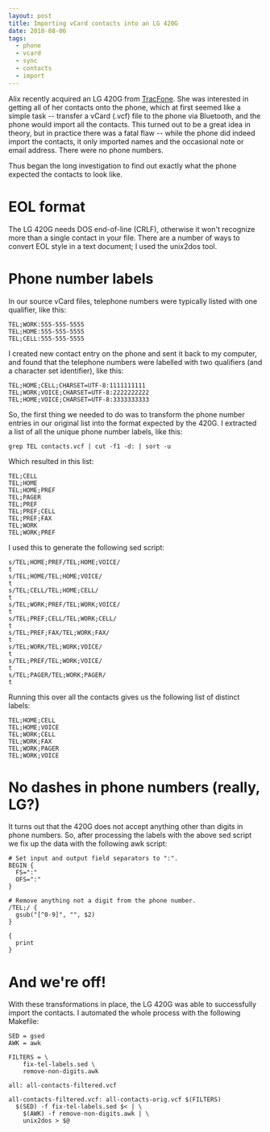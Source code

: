 ```yaml
---
layout: post
title: Importing vCard contacts into an LG 420G
date: 2010-08-06
tags:
  - phone
  - vcard
  - sync
  - contacts
  - import
---
```


Alix recently acquired an LG 420G from [TracFone][1]. She was interested in getting all of her contacts onto the phone, which at first seemed like a simple task -- transfer a vCard (.vcf) file to the phone via Bluetooth, and the phone would import all the contacts. This turned out to be a great idea in theory, but in practice there was a fatal flaw -- while the phone did indeed import the contacts, it only imported names and the occasional note or email address. There were no phone numbers.

Thus began the long investigation to find out exactly what the phone expected the contacts to look like.

# EOL format

The LG 420G needs DOS end-of-line (CRLF), otherwise it won't recognize more than a single contact in your file. There are a number of ways to convert EOL style in a text document; I used the unix2dos tool.

# Phone number labels

In our source vCard files, telephone numbers were typically listed with one qualifier, like this:
    
    
    TEL;WORK:555-555-5555
    TEL;HOME:555-555-5555
    TEL;CELL:555-555-5555
    

I created new contact entry on the phone and sent it back to my computer, and found that the telephone numbers were labelled with two qualifiers (and a character set identifier), like this:
    
    
    TEL;HOME;CELL;CHARSET=UTF-8:1111111111
    TEL;WORK;VOICE;CHARSET=UTF-8:2222222222
    TEL;HOME;VOICE;CHARSET=UTF-8:3333333333
    

So, the first thing we needed to do was to transform the phone number entries in our original list into the format expected by the 420G. I extracted a list of all the unique phone number labels, like this:
    
    
    grep TEL contacts.vcf | cut -f1 -d: | sort -u
    

Which resulted in this list:
    
    
    TEL;CELL
    TEL;HOME
    TEL;HOME;PREF
    TEL;PAGER
    TEL;PREF
    TEL;PREF;CELL
    TEL;PREF;FAX
    TEL;WORK
    TEL;WORK;PREF
    

I used this to generate the following sed script:
    
    
    s/TEL;HOME;PREF/TEL;HOME;VOICE/
    t
    s/TEL;HOME/TEL;HOME;VOICE/
    t
    s/TEL;CELL/TEL;HOME;CELL/
    t
    s/TEL;WORK;PREF/TEL;WORK;VOICE/
    t
    s/TEL;PREF;CELL/TEL;WORK;CELL/
    t
    s/TEL;PREF;FAX/TEL;WORK;FAX/
    t
    s/TEL;WORK/TEL;WORK;VOICE/
    t
    s/TEL;PREF/TEL;WORK;VOICE/
    t
    s/TEL;PAGER/TEL;WORK;PAGER/
    t
    

Running this over all the contacts gives us the following list of distinct labels:
    
    
    TEL;HOME;CELL
    TEL;HOME;VOICE
    TEL;WORK;CELL
    TEL;WORK;FAX
    TEL;WORK;PAGER
    TEL;WORK;VOICE
    

# No dashes in phone numbers (really, LG?)

It turns out that the 420G does not accept anything other than digits in phone numbers. So, after processing the labels with the above sed script we fix up the data with the following awk script:
    
    
    # Set input and output field separators to ":".
    BEGIN {
      FS=":"
      OFS=":"
    }
    
    # Remove anything not a digit from the phone number.
    /TEL;/ {
      gsub("[^0-9]", "", $2)
    }
    
    {
      print
    }
    

# And we're off!

With these transformations in place, the LG 420G was able to successfully import the contacts. I automated the whole process with the following Makefile:
    
    
    SED = gsed
    AWK = awk
    
    FILTERS = \
        fix-tel-labels.sed \
        remove-non-digits.awk
    
    all: all-contacts-filtered.vcf
    
    all-contacts-filtered.vcf: all-contacts-orig.vcf $(FILTERS)
      $(SED) -f fix-tel-labels.sed $< | \
        $(AWK) -f remove-non-digits.awk | \
        unix2dos > $@
    

[1]: http://www.tracfone.com/


